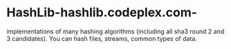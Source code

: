 # HashLib-hashlib.codeplex.com-
implementations of many hashing algorithms (including all sha3 round 2 and 3 candidates). You can hash files, streams, common types of data.
